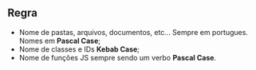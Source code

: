 ## Regra

* Nome de pastas, arquivos, documentos, etc... Sempre em portugues. Nomes em **Pascal Case**;
* Nome de classes e IDs **Kebab Case**;
* Nome de funções JS sempre sendo um verbo **Pascal Case**.

